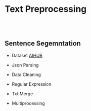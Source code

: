 # Text Preprocessing
<br/><br/>

## Sentence Segemntation

* Dataset
[AIHUB](https://aihub.or.kr/aihubdata/data/list.do?pageIndex=1&currMenu=115&topMenu=100&dataSetSn=&srchdataClCode=DATACL001&srchOrder=&SrchdataClCode=DATACL002&searchKeyword=&srchDataRealmCode=REALM002&srchDataTy=DATA003)

* Json Parsing
* Data Cleaning
* Regular Expression
* Txt Merge
* Multiprocessing
<br/><br/>


